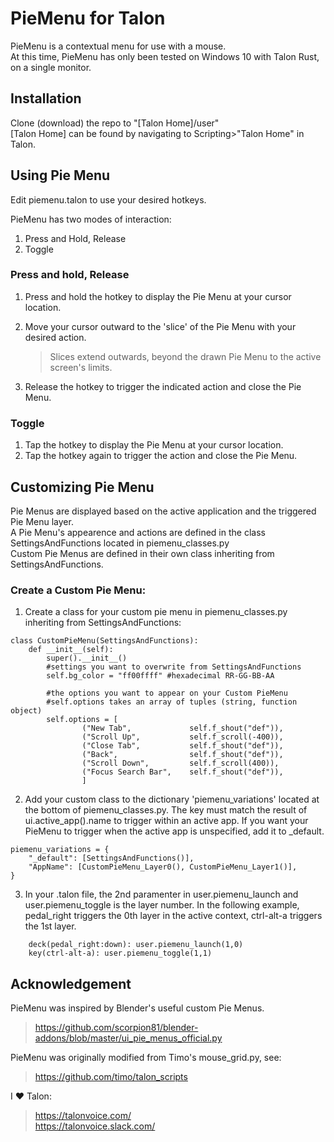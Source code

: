 # PieMenu for Talon  
PieMenu is a contextual menu for use with a mouse.  
At this time, PieMenu has only been tested on Windows 10 with Talon Rust, on a single monitor.  

## Installation  
Clone (download) the repo to "[Talon Home]/user"  
[Talon Home] can be found by navigating to Scripting>"Talon Home" in Talon.

## Using Pie Menu
Edit piemenu.talon to use your desired hotkeys.  

PieMenu has two modes of interaction:
1. Press and Hold, Release
2. Toggle

### Press and hold, Release  
1. Press and hold the hotkey to display the Pie Menu at your cursor location.  
2. Move your cursor outward to the 'slice' of the Pie Menu with your desired action.  
    > Slices extend outwards, beyond the drawn Pie Menu to the active screen's limits.  

3. Release the hotkey to trigger the indicated action and close the Pie Menu.

### Toggle
1. Tap the hotkey to display the Pie Menu at your cursor location.
2. Tap the hotkey again to trigger the action and close the Pie Menu.

## Customizing Pie Menu
Pie Menus are displayed based on the active application and the triggered Pie Menu layer.  
A Pie Menu's appearence and actions are defined in the class SettingsAndFunctions located in piemenu_classes.py  
Custom Pie Menus are defined in their own class inheriting from SettingsAndFunctions.

### Create a Custom Pie Menu:

1. Create a class for your custom pie menu in piemenu_classes.py inheriting from SettingsAndFunctions:
```
class CustomPieMenu(SettingsAndFunctions):
    def __init__(self):
        super().__init__()
        #settings you want to overwrite from SettingsAndFunctions
        self.bg_color = "ff00ffff" #hexadecimal RR-GG-BB-AA
        
        #the options you want to appear on your Custom PieMenu
        #self.options takes an array of tuples (string, function object)
        self.options = [
                ("New Tab",             self.f_shout("def")),
                ("Scroll Up",           self.f_scroll(-400)),
                ("Close Tab",           self.f_shout("def")),
                ("Back",                self.f_shout("def")),
                ("Scroll Down",         self.f_scroll(400)),
                ("Focus Search Bar",    self.f_shout("def")),
                ]
```
2. Add your custom class to the dictionary 'piemenu_variations' located at the bottom of piemenu_classes.py. The key must match the result of ui.active_app().name to trigger within an active app. If you want your PieMenu to trigger when the active app is unspecified, add it to _default.
```
piemenu_variations = {
    "_default": [SettingsAndFunctions()],
    "AppName": [CustomPieMenu_Layer0(), CustomPieMenu_Layer1()],
}
```
  

3. In your .talon file, the 2nd paramenter in user.piemenu_launch and user.piemenu_toggle is the layer number. In the following example, pedal_right triggers the 0th layer in the active context, ctrl-alt-a triggers the 1st layer. 
```
    deck(pedal_right:down): user.piemenu_launch(1,0)
    key(ctrl-alt-a): user.piemenu_toggle(1,1)
```


## Acknowledgement
PieMenu was inspired by Blender's useful custom Pie Menus.  
> https://github.com/scorpion81/blender-addons/blob/master/ui_pie_menus_official.py

PieMenu was originally modified from Timo's mouse_grid.py, see:  
>https://github.com/timo/talon_scripts   

I ♥ Talon:  
>https://talonvoice.com/  
>https://talonvoice.slack.com/